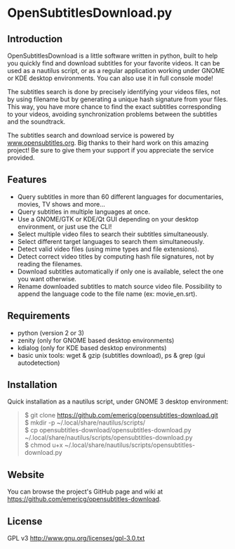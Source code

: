 OpenSubtitlesDownload.py
========================

Introduction
------------

OpenSubtitlesDownload is a little software written in python, built to help you quickly find and download subtitles for your favorite videos. It can be used as a nautilus script, or as a regular application working under GNOME or KDE desktop environments. You can also use it in full console mode!

The subtitles search is done by precisely identifying your videos files, not by using filename but by generating a unique hash signature from your files. This way, you have more chance to find the exact subtitles corresponding to your videos, avoiding synchronization problems between the subtitles and the soundtrack.

The subtitles search and download service is powered by www.opensubtitles.org. Big thanks to their hard work on this amazing project! Be sure to give them your support if you appreciate the service provided.

Features
--------

- Query subtitles in more than 60 different languages for documentaries, movies, TV shows and more...
- Query subtitles in multiple languages at once.
- Use a GNOME/GTK or KDE/Qt GUI depending on your desktop environment, or just use the CLI!
- Select multiple video files to search their subtitles simultaneously.
- Select different target languages to search them simultaneously.
- Detect valid video files (using mime types and file extensions).
- Detect correct video titles by computing hash file signatures, not by reading the filenames.
- Download subtitles automatically if only one is available, select the one you want otherwise.
- Rename downloaded subtitles to match source video file. Possibility to append the language code to the file name (ex: movie_en.srt).

Requirements
------------

- python (version 2 or 3)
- zenity (only for GNOME based desktop environments)
- kdialog (only for KDE based desktop environments)
- basic unix tools: wget & gzip (subtitles download), ps & grep (gui autodetection)

Installation
------------

Quick installation as a nautilus script, under GNOME 3 desktop environment:

> $ git clone https://github.com/emericg/opensubtitles-download.git  
> $ mkdir -p ~/.local/share/nautilus/scripts/  
> $ cp opensubtitles-download/opensubtitles-download.py ~/.local/share/nautilus/scripts/opensubtitles-download.py  
> $ chmod u+x ~/.local/share/nautilus/scripts/opensubtitles-download.py  

Website
-------

You can browse the project's GitHub page and wiki at <https://github.com/emericg/opensubtitles-download>.

License
-------

GPL v3 <http://www.gnu.org/licenses/gpl-3.0.txt>
